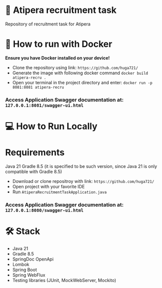 # 🚀 Atipera recruitment task
Repository of recruitment task for Atipera

# 🐳 How to run with Docker
**Ensure you have Docker installed on your device!**
- Clone the repository using link: ```https://github.com/huga721/```
- Generate the image with following docker command ```docker build atipera-recru .```
- Open your terminal in the project directory and enter: ```docker run -p 8081:8081 atipera-recru```
### Access Application Swagger documentation at: ```127.0.0.1:8081/swagger-ui.html```

# 💻 How to Run Locally
# Requirements
Java 21
Gradle 8.5 (it is specified to be such version, since Java 21 is only compatible with Gradle 8.5)
- Download or clone repositroy with link: ```https://github.com/huga721/```
- Open project with your favorite IDE
- Run ```AtiperaRecruitmentTaskApplication.java```
### Access Application Swagger documentation at: ```127.0.0.1:8080/swagger-ui.html```

# 🛠️ Stack
- Java 21
- Gradle 8.5
- SpringDoc OpenApi
- Lombok
- Spring Boot
- Spring WebFlux
- Testing libraries (JUnit, MockWebServer, Mockito)
